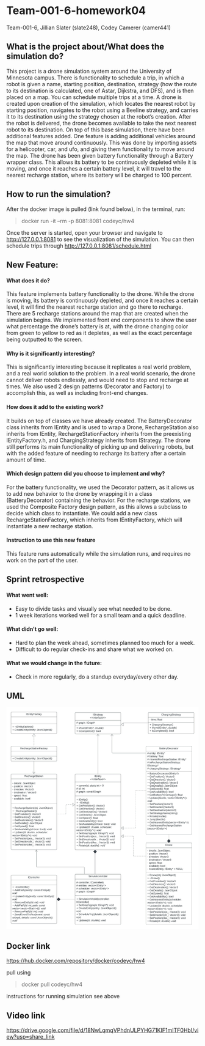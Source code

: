 # Team-001-6-homework04

Team-001-6, Jillian Slater (slate248), Codey Camerer (camer441)

## What is the project about/What does the simulation do?

  This project is a drone simulation system around the University of Minnesota campus. There is functionality to schedule a trip, in which a robot is given a name, starting position, destination, strategy (how the route to its destination is calculated, one of Astar, Dijkstra, and DFS), and is then placed on a map. You can schedule multiple trips at a time. A drone is created upon creation of the simulation, which locates the nearest robot by starting position, navigates to the robot using a Beeline strategy, and carries it to its destination using the strategy chosen at the robot’s creation. After the robot is delivered, the drone becomes available to take the next nearest robot to its destination. On top of this base simulation, there have been additional features added. One feature is adding additional vehicles around the map that move around continuously. This was done by importing assets for a helicopter, car, and ufo, and giving them functionality to move around the map. The drone has been given battery functionality through a Battery wrapper class. This allows its battery to be continuously depleted while it is moving, and once it reaches a certain battery level, it will travel to the nearest recharge station, where its battery will be charged to 100 percent. 

## How to run the simulation?

After the docker image is pulled (link found below), in the terminal, run:
> docker run -it –rm -p 8081:8081 codeyc/hw4

Once the server is started, open your browser and navigate to http://127.0.0.1:8081 to see the visualization of the simulation.
You can then schedule trips through  http://127.0.0.1:8081/schedule.html



## New Feature:

#### What does it do?

This feature implements battery functionality to the drone. While the drone is moving, its battery is continuously depleted, and once it reaches a certain level, it will find the nearest recharge station and go there to recharge. There are 5 recharge stations around the map that are created when the simulation begins. We implemented front end components to show the user what percentage the drone’s battery is at, with the drone changing color from green to yellow to red as it depletes, as well as the exact percentage being outputted to the screen. 

#### Why is it significantly interesting?

This is significantly interesting because it replicates a real world problem, and a real world solution to the problem. In a real world scenario, the drone cannot deliver robots endlessly, and would need to stop and recharge at times. We also used 2 design patterns (Decorator and Factory) to accomplish this, as well as including front-end changes.

#### How does it add to the existing work?

It builds on top of classes we have already created. The BatteryDecorator class inherits from IEntity and is used to wrap a Drone, RechargeStation also inherits from IEntity, RechargeStationFactory inherits from the preexisting IEntityFactory.h, and ChargingStrategy inherits from IStrategy. The drone still performs its main functionality of picking up and delivering robots, but with the added feature of needing to recharge its battery after a certain amount of time. 

#### Which design pattern did you choose to implement and why?

For the battery functionality, we used the Decorator pattern, as it allows us to add new behavior to the drone by wrapping it in a class (BatteryDecorator) containing the behavior. For the recharge stations, we used the Composite Factory design pattern, as this allows a subclass to decide which class to instantiate. We could add a new class RechargeStationFactory, which inherits from IEntityFactory, which will instantiate a new recharge station.

#### Instruction to use this new feature 

This feature runs automatically while the simulation runs, and requires no work on the part of the user.

## Sprint retrospective

#### What went well:
- Easy to divide tasks and visually see what needed to be done.
- 1 week iterations worked well for a small team and a quick deadline.

#### What didn’t go well: 
- Hard to plan the week ahead, sometimes planned too much for a week. 
- Difficult to do regular check-ins and share what we worked on.

#### What we would change in the future:
- Check in more regularly, do a standup everyday/every other day. 


## UML

![UML](https://github.com/codey-c/DroneUber/blob/main/New%20Feature%20UML%20diagram.jpeg)


## Docker link
https://hub.docker.com/repository/docker/codeyc/hw4

pull using 
> docker pull codeyc/hw4

instructions for running simulation see above

## Video link
https://drive.google.com/file/d/18NwLqmqVPhdnULPYHG71KIF1mITF0HbI/view?usp=share_link
